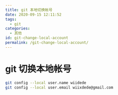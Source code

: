```yaml
---
title: git 本地切换帐号
date: 2020-09-15 12:11:52
tags: 
  - git
categories:  
  - 其他
id: git-change-local-account
permalink: /git-change-local-account/
---
```


# git 切换本地帐号

```bash
git config --local user.name wiidede
git config --local user.email wiixdede@gmail.com
```